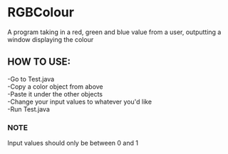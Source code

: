# RGBColour
A program taking in a red, green and blue value from a user, outputting a window displaying the colour

<h2>HOW TO USE:</h2>
-Go to Test.java<br>
-Copy a color object from above<br>
-Paste it under the other objects<br>
-Change your input values to whatever you'd like<br>
-Run Test.java<br>

<h3>NOTE</h3>
Input values should only be between 0 and 1
